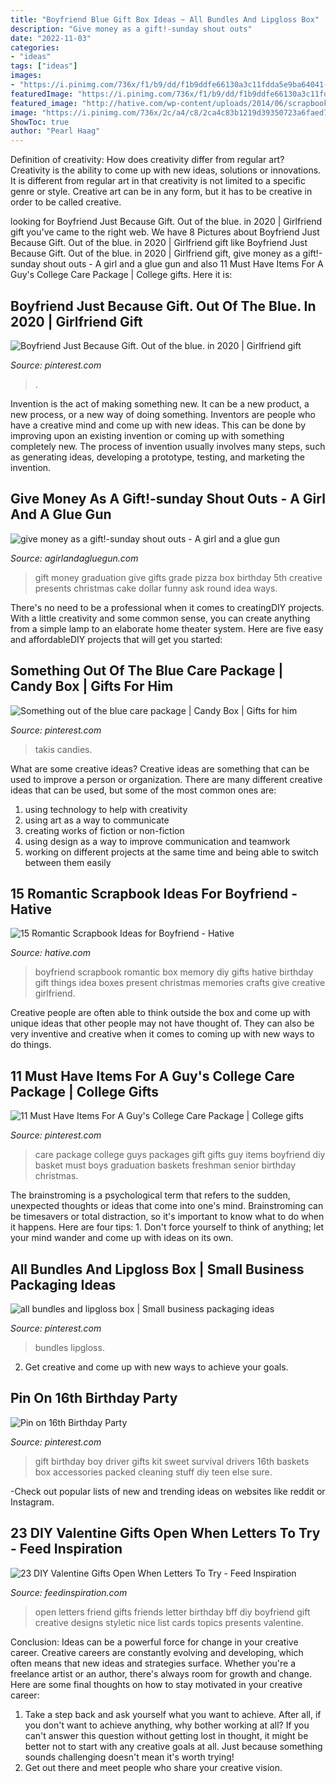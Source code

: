 ```yaml
---
title: "Boyfriend Blue Gift Box Ideas ~ All Bundles And Lipgloss Box"
description: "Give money as a gift!-sunday shout outs"
date: "2022-11-03"
categories:
- "ideas"
tags: ["ideas"]
images:
- "https://i.pinimg.com/736x/f1/b9/dd/f1b9ddfe66130a3c11fdda5e9ba64041--survival-kit-gifts-new-driver-survival-kit.jpg"
featuredImage: "https://i.pinimg.com/736x/f1/b9/dd/f1b9ddfe66130a3c11fdda5e9ba64041--survival-kit-gifts-new-driver-survival-kit.jpg"
featured_image: "http://hative.com/wp-content/uploads/2014/06/scrapbook-ideas-for-boyfriend/14-scrapbook-ideas-for-lovers.jpg"
image: "https://i.pinimg.com/736x/2c/a4/c8/2ca4c83b1219d39350723a6faed7beb3.jpg"
ShowToc: true
author: "Pearl Haag"
---
```



Definition of creativity: How does creativity differ from regular art?
Creativity is the ability to come up with new ideas, solutions or innovations. It is different from regular art in that creativity is not limited to a specific genre or style. Creative art can be in any form, but it has to be creative in order to be called creative.

	

		
looking for Boyfriend Just Because Gift. Out of the blue. in 2020 | Girlfriend gift you've came to the right web. We have 8 Pictures about Boyfriend Just Because Gift. Out of the blue. in 2020 | Girlfriend gift like Boyfriend Just Because Gift. Out of the blue. in 2020 | Girlfriend gift, give money as a gift!-sunday shout outs - A girl and a glue gun and also 11 Must Have Items For A Guy&#039;s College Care Package | College gifts. Here it is:
		
    
## Boyfriend Just Because Gift. Out Of The Blue. In 2020 | Girlfriend Gift

<img loading=lazy src="https://i.pinimg.com/736x/ed/8d/98/ed8d989c14a831bd7bbebe9d202460f2.jpg" onerror="this.onerror=null;this.src='https://tse1.mm.bing.net/th?id=OIP.olRRHpxsszu7PgG7fqSwKAHaJ3&amp;pid=15.1';" alt="Boyfriend Just Because Gift. Out of the blue. in 2020 | Girlfriend gift">

_Source: pinterest.com_

>. 

	

Invention is the act of making something new. It can be a new product, a new process, or a new way of doing something. Inventors are people who have a creative mind and come up with new ideas. This can be done by improving upon an existing invention or coming up with something completely new. The process of invention usually involves many steps, such as generating ideas, developing a prototype, testing, and marketing the invention.

    
## Give Money As A Gift!-sunday Shout Outs - A Girl And A Glue Gun

<img loading=lazy src="http://www.agirlandagluegun.com/wp-content/uploads/2014/03/4d15f6ddf8997ce4aa2d33f84486a89d.jpg" onerror="this.onerror=null;this.src='https://tse4.mm.bing.net/th?id=OIP.E5dFCnNo18F7xMBwJu2vvwHaJ3&amp;pid=15.1';" alt="give money as a gift!-sunday shout outs - A girl and a glue gun">

_Source: agirlandagluegun.com_

>gift money graduation give gifts grade pizza box birthday 5th creative presents christmas cake dollar funny ask round idea ways. 

	

There's no need to be a professional when it comes to creatingDIY projects. With a little creativity and some common sense, you can create anything from a simple lamp to an elaborate home theater system. Here are five easy and affordableDIY projects that will get you started: 

    
## Something Out Of The Blue Care Package | Candy Box | Gifts For Him

<img loading=lazy src="https://i.pinimg.com/736x/ad/a9/27/ada9271b7e8f7f48aade66af18777caf.jpg" onerror="this.onerror=null;this.src='https://tse1.mm.bing.net/th?id=OIP.quZzSdpMO4OTlMeZWMh2RgHaIQ&amp;pid=15.1';" alt="Something out of the blue care package | Candy Box | Gifts for him">

_Source: pinterest.com_

>takis candies. 

	

What are some creative ideas?
Creative ideas are something that can be used to improve a person or organization. There are many different creative ideas that can be used, but some of the most common ones are: 
1. using technology to help with creativity 
2. using art as a way to communicate 
3. creating works of fiction or non-fiction 
4. using design as a way to improve communication and teamwork 
5. working on different projects at the same time and being able to switch between them easily 

    
## 15 Romantic Scrapbook Ideas For Boyfriend - Hative

<img loading=lazy src="http://hative.com/wp-content/uploads/2014/06/scrapbook-ideas-for-boyfriend/14-scrapbook-ideas-for-lovers.jpg" onerror="this.onerror=null;this.src='https://tse2.mm.bing.net/th?id=OIP.7yqCcXCTzDaVwZay9thIkAHaJ4&amp;pid=15.1';" alt="15 Romantic Scrapbook Ideas for Boyfriend - Hative">

_Source: hative.com_

>boyfriend scrapbook romantic box memory diy gifts hative birthday gift things idea boxes present christmas memories crafts give creative girlfriend. 

	

Creative people are often able to think outside the box and come up with unique ideas that other people may not have thought of. They can also be very inventive and creative when it comes to coming up with new ways to do things.

    
## 11 Must Have Items For A Guy&#039;s College Care Package | College Gifts

<img loading=lazy src="https://i.pinimg.com/736x/c1/bb/2e/c1bb2e0d78a9c0222e8a12be15df0702--college-care-packages-for-boyfriend-college-care-package-for-guys-freshman-year.jpg" onerror="this.onerror=null;this.src='https://tse3.mm.bing.net/th?id=OIP.Q6zQOwax2_rTQ-FJfkfgqgHaKl&amp;pid=15.1';" alt="11 Must Have Items For A Guy&#039;s College Care Package | College gifts">

_Source: pinterest.com_

>care package college guys packages gift gifts guy items boyfriend diy basket must boys graduation baskets freshman senior birthday christmas. 

	

The brainstroming is a psychological term that refers to the sudden, unexpected thoughts or ideas that come into one's mind. Brainstroming can be timesavers or total distraction, so it's important to know what to do when it happens. Here are four tips: 1. Don't force yourself to think of anything; let your mind wander and come up with ideas on its own. 
    
## All Bundles And Lipgloss Box | Small Business Packaging Ideas

<img loading=lazy src="https://i.pinimg.com/736x/2c/a4/c8/2ca4c83b1219d39350723a6faed7beb3.jpg" onerror="this.onerror=null;this.src='https://tse4.mm.bing.net/th?id=OIP.z_Za7ytZfWxvxa5rT0o0GgHaJ4&amp;pid=15.1';" alt="all bundles and lipgloss box | Small business packaging ideas">

_Source: pinterest.com_

>bundles lipgloss. 

	

2. Get creative and come up with new ways to achieve your goals.

    
## Pin On 16th Birthday Party

<img loading=lazy src="https://i.pinimg.com/736x/f1/b9/dd/f1b9ddfe66130a3c11fdda5e9ba64041--survival-kit-gifts-new-driver-survival-kit.jpg" onerror="this.onerror=null;this.src='https://tse2.mm.bing.net/th?id=OIP.mkHhjY4e5StHzH7V6MCLsAHaJ6&amp;pid=15.1';" alt="Pin on 16th Birthday Party">

_Source: pinterest.com_

>gift birthday boy driver gifts kit sweet survival drivers 16th baskets box accessories packed cleaning stuff diy teen else sure. 

	

-Check out popular lists of new and trending ideas on websites like reddit or Instagram.

    
## 23 DIY Valentine Gifts Open When Letters To Try - Feed Inspiration

<img loading=lazy src="http://feedinspiration.com/wp-content/uploads/2016/12/My-best-friends-open-when-letters.jpg" onerror="this.onerror=null;this.src='https://tse4.mm.bing.net/th?id=OIP.DsY3t06dKj5jrG1B401NMwHaJ4&amp;pid=15.1';" alt="23 DIY Valentine Gifts Open When Letters To Try - Feed Inspiration">

_Source: feedinspiration.com_

>open letters friend gifts friends letter birthday bff diy boyfriend gift creative designs styletic nice list cards topics presents valentine. 

	

Conclusion: Ideas can be a powerful force for change in your creative career.
Creative careers are constantly evolving and developing, which often means that new ideas and strategies surface. Whether you're a freelance artist or an author, there's always room for growth and change. Here are some final thoughts on how to stay motivated in your creative career:
1) Take a step back and ask yourself what you want to achieve. After all, if you don't want to achieve anything, why bother working at all? If you can't answer this question without getting lost in thought, it might be better not to start with any creative goals at all. Just because something sounds challenging doesn't mean it's worth trying!
2) Get out there and meet people who share your creative vision.

